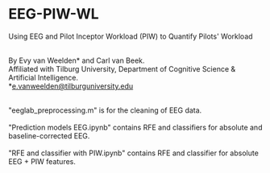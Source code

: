 # EEG-PIW-WL
Using EEG and Pilot Inceptor Workload (PIW) to Quantify Pilots' Workload

<br>By Evy van Weelden* and Carl van Beek.
<br>Affiliated with Tilburg University, Department of Cognitive Science & Artificial Intelligence.
<br>*e.vanweelden@tilburguniversity.edu</br>

<br>"eeglab_preprocessing.m" is for the cleaning of EEG data.</br>
<br>"Prediction models EEG.ipynb" contains RFE and classifiers for absolute and baseline-corrected EEG.</br>
<br>"RFE and classifier with PIW.ipynb" contains RFE and classifier for absolute EEG + PIW features.</br>
